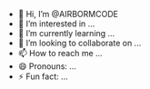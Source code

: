 - 👋 Hi, I’m @AIRBORMCODE
- 👀 I’m interested in ...
- 🌱 I’m currently learning ...
- 💞️ I’m looking to collaborate on ...
- 📫 How to reach me ...
- 😄 Pronouns: ...
- ⚡ Fun fact: ...

<!---
AIRBORMCODE/AIRBORMCODE is a ✨ special ✨ repository because its `README.md` (this file) appears on your GitHub profile.
You can click the Preview link to take a look at your changes.
--->
